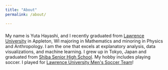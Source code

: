 ```yaml
---
title: "About"
permalink: /about/

---
```



<h3></h3>
<p>My name is Yuta Hayashi, and I recently graduated from  <a href="http://lawrence.edu">Lawrence University</a> in Appleton, WI majoring in Mathematics and minoring in Physics and Anthropology. I am the one that excels at explanatory analysis, data visualizations, and machine learning. I grew up in Tokyo, Japan and graduated from <a href="https://www.shiba.ac.jp/">Shiba Senior High School</a>. My hobby includes playing soccer. I played for <a href="http://vikings.lawrence.edu/sports/msoc/index">Lawrence University Men's Soccer Team</a>!</p>
 
